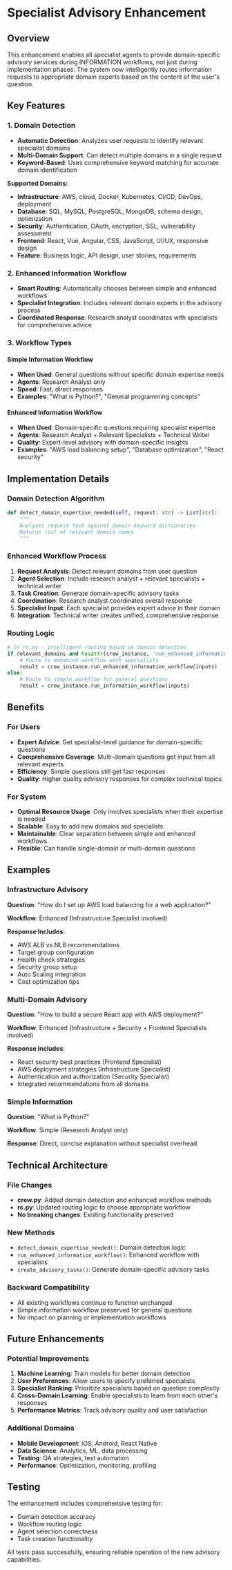 # Specialist Advisory Enhancement

## Overview

This enhancement enables all specialist agents to provide domain-specific advisory services during INFORMATION workflows, not just during implementation phases. The system now intelligently routes information requests to appropriate domain experts based on the content of the user's question.

## Key Features

### 1. Domain Detection
- **Automatic Detection**: Analyzes user requests to identify relevant specialist domains
- **Multi-Domain Support**: Can detect multiple domains in a single request
- **Keyword-Based**: Uses comprehensive keyword matching for accurate domain identification

**Supported Domains:**
- **Infrastructure**: AWS, cloud, Docker, Kubernetes, CI/CD, DevOps, deployment
- **Database**: SQL, MySQL, PostgreSQL, MongoDB, schema design, optimization
- **Security**: Authentication, OAuth, encryption, SSL, vulnerability assessment
- **Frontend**: React, Vue, Angular, CSS, JavaScript, UI/UX, responsive design
- **Feature**: Business logic, API design, user stories, requirements

### 2. Enhanced Information Workflow
- **Smart Routing**: Automatically chooses between simple and enhanced workflows
- **Specialist Integration**: Includes relevant domain experts in the advisory process
- **Coordinated Response**: Research analyst coordinates with specialists for comprehensive advice

### 3. Workflow Types

#### Simple Information Workflow
- **When Used**: General questions without specific domain expertise needs
- **Agents**: Research Analyst only
- **Speed**: Fast, direct responses
- **Examples**: "What is Python?", "General programming concepts"

#### Enhanced Information Workflow  
- **When Used**: Domain-specific questions requiring specialist expertise
- **Agents**: Research Analyst + Relevant Specialists + Technical Writer
- **Quality**: Expert-level advisory with domain-specific insights
- **Examples**: "AWS load balancing setup", "Database optimization", "React security"

## Implementation Details

### Domain Detection Algorithm
```python
def detect_domain_expertise_needed(self, request: str) -> List[str]:
    """
    Analyzes request text against domain keyword dictionaries
    Returns list of relevant domain names
    """
```

### Enhanced Workflow Process
1. **Request Analysis**: Detect relevant domains from user question
2. **Agent Selection**: Include research analyst + relevant specialists + technical writer
3. **Task Creation**: Generate domain-specific advisory tasks
4. **Coordination**: Research analyst coordinates overall response
5. **Specialist Input**: Each specialist provides expert advice in their domain
6. **Integration**: Technical writer creates unified, comprehensive response

### Routing Logic
```python
# In rc.py - intelligent routing based on domain detection
if relevant_domains and hasattr(crew_instance, 'run_enhanced_information_workflow'):
    # Route to enhanced workflow with specialists
    result = crew_instance.run_enhanced_information_workflow(inputs)
else:
    # Route to simple workflow for general questions
    result = crew_instance.run_information_workflow(inputs)
```

## Benefits

### For Users
- **Expert Advice**: Get specialist-level guidance for domain-specific questions
- **Comprehensive Coverage**: Multi-domain questions get input from all relevant experts
- **Efficiency**: Simple questions still get fast responses
- **Quality**: Higher quality advisory responses for complex technical topics

### For System
- **Optimal Resource Usage**: Only involves specialists when their expertise is needed
- **Scalable**: Easy to add new domains and specialists
- **Maintainable**: Clear separation between simple and enhanced workflows
- **Flexible**: Can handle single-domain or multi-domain questions

## Examples

### Infrastructure Advisory
**Question**: "How do I set up AWS load balancing for a web application?"

**Workflow**: Enhanced (Infrastructure Specialist involved)

**Response Includes**:
- AWS ALB vs NLB recommendations
- Target group configuration
- Health check strategies
- Security group setup
- Auto Scaling integration
- Cost optimization tips

### Multi-Domain Advisory
**Question**: "How to build a secure React app with AWS deployment?"

**Workflow**: Enhanced (Infrastructure + Security + Frontend Specialists involved)

**Response Includes**:
- React security best practices (Frontend Specialist)
- AWS deployment strategies (Infrastructure Specialist)  
- Authentication and authorization (Security Specialist)
- Integrated recommendations from all domains

### Simple Information
**Question**: "What is Python?"

**Workflow**: Simple (Research Analyst only)

**Response**: Direct, concise explanation without specialist overhead

## Technical Architecture

### File Changes
- **crew.py**: Added domain detection and enhanced workflow methods
- **rc.py**: Updated routing logic to choose appropriate workflow
- **No breaking changes**: Existing functionality preserved

### New Methods
- `detect_domain_expertise_needed()`: Domain detection logic
- `run_enhanced_information_workflow()`: Enhanced workflow with specialists
- `create_advisory_tasks()`: Generate domain-specific advisory tasks

### Backward Compatibility
- All existing workflows continue to function unchanged
- Simple information workflow preserved for general questions
- No impact on planning or implementation workflows

## Future Enhancements

### Potential Improvements
1. **Machine Learning**: Train models for better domain detection
2. **User Preferences**: Allow users to specify preferred specialists
3. **Specialist Ranking**: Prioritize specialists based on question complexity
4. **Cross-Domain Learning**: Enable specialists to learn from each other's responses
5. **Performance Metrics**: Track advisory quality and user satisfaction

### Additional Domains
- **Mobile Development**: iOS, Android, React Native
- **Data Science**: Analytics, ML, data processing
- **Testing**: QA strategies, test automation
- **Performance**: Optimization, monitoring, profiling

## Testing

The enhancement includes comprehensive testing for:
- Domain detection accuracy
- Workflow routing logic
- Agent selection correctness
- Task creation functionality

All tests pass successfully, ensuring reliable operation of the new advisory capabilities.